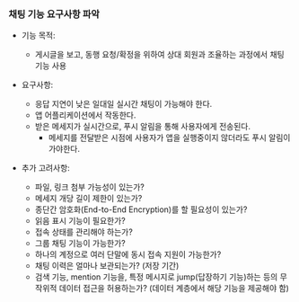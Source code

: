  
### 채팅 기능 요구사항 파악

* 기능 목적:
	* 게시글을 보고, 동행 요청/확정을 위하여 상대 회원과 조율하는 과정에서 채팅 기능 사용

* 요구사항:
	* 응답 지연이 낮은 일대일 실시간 채팅이 가능해야 한다.
	* 앱 어플리케이션에서 작동한다.
	* 받은 메세지가 실시간으로, 푸시 알림을 통해 사용자에게 전송된다.
		* 메세지를 전달받은 시점에 사용자가 앱을 실행중이지 않더라도 푸시 알림이 가야한다.

* 추가 고려사항:
	* 파일, 링크 첨부 가능성이 있는가?
	* 메세지 개당 길이 제한이 있는가?
	* 종단간 암호화(End-to-End Encryption)를 할 필요성이 있는가?
	* 읽음 표시 기능이 필요한가?
	* 접속 상태를 관리해야 하는가?
	* 그룹 채팅 기능이 가능한가?
	* 하나의 계정으로 여러 단말에 동시 접속 지원이 가능한가?
	* 채팅 이력은 얼마나 보관되는가? (저장 기간)
	* 검색 기능, mention 기능을, 특정 메시지로 jump(답장하기 기능)하는 등의 무작위적 데이터 접근을 허용하는가? (데이터 계층에서 해당 기능을 제공해야 함)

